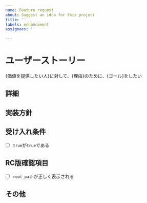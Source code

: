 ```yaml
---
name: Feature request
about: Suggest an idea for this project
title: ''
labels: enhancement
assignees: ''

---
```


# ユーザーストーリー
{価値を提供したい人}に対して、{理由}のために、{ゴール}をしたい
## 詳細

## 実装方針

## 受け入れ条件
- [ ] `true`が`true`である

## RC版確認項目
- [ ] `root_path`が正しく表示される

## その他
